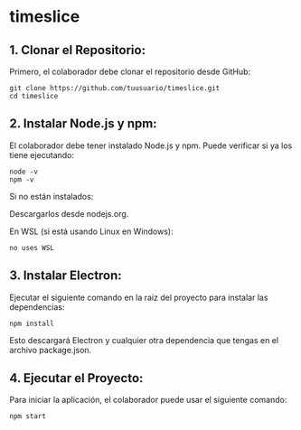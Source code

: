 # timeslice

## 1. Clonar el Repositorio:

Primero, el colaborador debe clonar el repositorio desde GitHub:

    git clone https://github.com/tuusuario/timeslice.git
    cd timeslice

## 2. Instalar Node.js y npm:

El colaborador debe tener instalado Node.js y npm. Puede verificar si ya los tiene ejecutando:

    node -v
    npm -v

Si no están instalados:

Descargarlos desde nodejs.org.

En WSL (si está usando Linux en Windows):

    no uses WSL 

## 3. Instalar Electron:

Ejecutar el siguiente comando en la raíz del proyecto para instalar las dependencias:

    npm install

Esto descargará Electron y cualquier otra dependencia que tengas en el archivo package.json.
## 4. Ejecutar el Proyecto:

Para iniciar la aplicación, el colaborador puede usar el siguiente comando:

    npm start